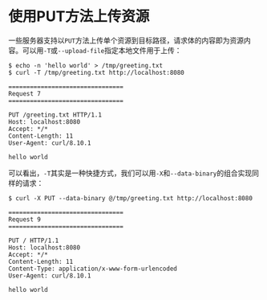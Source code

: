 # 使用PUT方法上传资源

一些服务器支持以`PUT`方法上传单个资源到目标路径，请求体的内容即为资源内容。可以用`-T`或`--upload-file`指定本地文件用于上传：

```shell
$ echo -n 'hello world' > /tmp/greeting.txt
$ curl -T /tmp/greeting.txt http://localhost:8080

================================
Request 7
================================

PUT /greeting.txt HTTP/1.1
Host: localhost:8080
Accept: */*
Content-Length: 11
User-Agent: curl/8.10.1

hello world
```

可以看出，`-T`其实是一种快捷方式，我们可以用`-X`和`--data-binary`的组合实现同样的请求：

```shell
$ curl -X PUT --data-binary @/tmp/greeting.txt http://localhost:8080

================================
Request 9
================================

PUT / HTTP/1.1
Host: localhost:8080
Accept: */*
Content-Length: 11
Content-Type: application/x-www-form-urlencoded
User-Agent: curl/8.10.1

hello world
```

